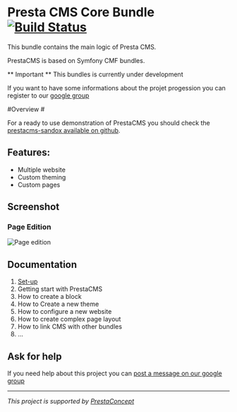 Presta CMS Core Bundle  [![Build Status](https://secure.travis-ci.org/prestaconcept/PrestaCMSCoreBundle.png?branch=master)](http://travis-ci.org/prestaconcept/PrestaCMSCoreBundle)
=============

This bundle contains the main logic of Presta CMS.

PrestaCMS is based on Symfony CMF bundles.

** Important ** This bundles is currently under development

If you want to have some informations about the projet progession you can register to our [google group](https://groups.google.com/forum/?hl=fr&fromgroups#!forum/prestacms-devs)


#Overview #

For a ready to use demonstration of PrestaCMS you should check the [prestacms-sandox available on github](https://github.com/prestaconcept/prestacms-sandbox).

## Features: ##

* Multiple website
* Custom theming
* Custom pages

## Screenshot ##

### Page Edition ###

![Page edition](https://raw.github.com/prestaconcept/PrestaCMSCoreBundle/master/Resources/docs/assets/backend-page-edit.png)

## Documentation ##

1.  [Set-up](https://github.com/prestaconcept/PrestaCMSCoreBundle/blob/master/Resources/docs/1-Set-up.md)
2.  Getting start with PrestaCMS
3.  How to create a block
4.  How to Create a new theme
5.  How to configure a new website
6.  How to create complex page layout
7.  How to link CMS with other bundles
8.  ...



## Ask for help ##

If you need help about this project you can [post a message on our google group](https://groups.google.com/forum/?hl=fr&fromgroups#!forum/prestacms-devs)



---

*This project is supported by [PrestaConcept](http://www.prestaconcept.net)*



